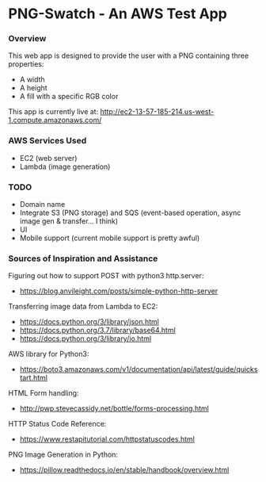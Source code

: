# PNG-Swatch - An AWS Test App

### Overview
This web app is designed to provide the user with a PNG containing three properties:
- A width
- A height
- A fill with a specific RGB color

This app is currently live at:
http://ec2-13-57-185-214.us-west-1.compute.amazonaws.com/

### AWS Services Used
- EC2 (web server)
- Lambda (image generation)

### TODO
- Domain name
- Integrate S3 (PNG storage) and SQS (event-based operation, async image gen & transfer... I think)
- UI
- Mobile support (current mobile support is pretty awful)

### Sources of Inspiration and Assistance
Figuring out how to support POST with python3 http.server:
- https://blog.anvileight.com/posts/simple-python-http-server

Transferring image data from Lambda to EC2:
- https://docs.python.org/3/library/json.html
- https://docs.python.org/3.7/library/base64.html
- https://docs.python.org/3/library/io.html

AWS library for Python3:
- https://boto3.amazonaws.com/v1/documentation/api/latest/guide/quickstart.html

HTML Form handling:
- http://pwp.stevecassidy.net/bottle/forms-processing.html

HTTP Status Code Reference:
- https://www.restapitutorial.com/httpstatuscodes.html

PNG Image Generation in Python:
- https://pillow.readthedocs.io/en/stable/handbook/overview.html

